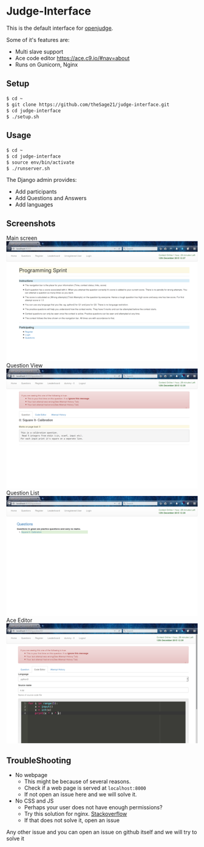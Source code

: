 Judge-Interface
===============

This is the default interface for [openjudge](https://github.com/theSage21/openjudge).

Some of it's features are:

- Multi slave support
- Ace code editor <https://ace.c9.io/#nav=about>
- Runs on Gunicorn, Nginx

Setup
-----

```
$ cd ~
$ git clone https://github.com/theSage21/judge-interface.git
$ cd judge-interface
$ ./setup.sh
```

Usage
-----

```
$ cd ~
$ cd judge-interface
$ source env/bin/activate
$ ./runserver.sh
```


The Django admin provides:

- Add participants
- Add Questions and Answers
- Add languages


Screenshots
-----------

Main screen
![Main screen](screenshots/Main.png)
Question View
![Question View](screenshots/question.png)
Question List
![Question List](screenshots/question_list.png)
Ace Editor
![Code Editor](screenshots/question_attempt.png)


TroubleShooting
---------------

- No webpage
    - This might be because of several reasons.
    - Check if a web page is served at `localhost:8000`
    - If not open an issue here and we will solve it.
- No CSS and JS
    - Perhaps your user does not have enough permissions?
    - Try this solution for nginx. [Stackoverflow](stackoverflow.com/questions/20182329/nginx-is-throwing-an-403-forbidden-on-static-files#answer-27995598)
    - If that does not solve it, open an issue


Any other issue and you can open an issue on github itself and we will
try to solve it
